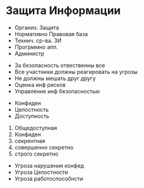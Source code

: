 # Защита Информации
- Организ. Защита
- Нормативно Правовая база
- Технич. ср-ва. ЗИ
- Прогрммно апп.
- Администр

* За безопасность отвественны все
* Все участники должны реагировать на угрозы
* Не должны мешать друг другу
* Оценка инф рисков
* Управление инф безопасностью

- Конфиден
- Целостность
- Доступность


1) Общедоступная
2) Конфиден
3) секрентная
4) совершенно секретно
5) строго секретно

* Угроза нарушения конфед
* Угроза Целостности
* Угроза работоспособнсти

